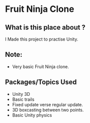 # Fruit Ninja Clone

## What is this place about ?

I Made this project to practise Unity.

## Note:
- Very basic Fruit Ninja clone.

## Packages/Topics Used

- Unity 3D
- Basic trails
- Fixed update verse regular update.
- 3D boxcasting between two points.
- Basic Unity physics